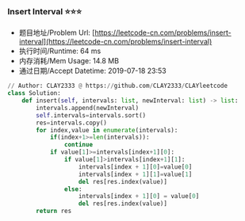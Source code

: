 
### Insert Interval :star::star::star:
- 题目地址/Problem Url: [https://leetcode-cn.com/problems/insert-interval](https://leetcode-cn.com/problems/insert-interval)
- 执行时间/Runtime: 64 ms 
- 内存消耗/Mem Usage: 14.8 MB
- 通过日期/Accept Datetime: 2019-07-18 23:53
```python
// Author: CLAY2333 @ https://github.com/CLAY2333/CLAYleetcode
class Solution:
    def insert(self, intervals: list, newInterval: list) -> list:
        intervals.append(newInterval)
        self.intervals=intervals.sort()
        res=intervals.copy()
        for index,value in enumerate(intervals):
            if(index+1>=len(intervals)):
                continue
            if value[1]>=intervals[index+1][0]:
                if value[1]>intervals[index+1][1]:
                    intervals[index + 1][0]=value[0]
                    intervals[index + 1][1]=value[1]
                    del res[res.index(value)]
                else:
                    intervals[index + 1][0] = value[0]
                    del res[res.index(value)]
        return res

```
